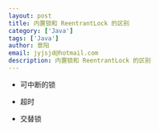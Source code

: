 ```yaml
---
layout: post
title: 内置锁和 ReentrantLock 的区别
category: ['Java']
tags: ['Java']
author: 景阳
email: jyjsjd@hotmail.com
description: 内置锁和 ReentrantLock 的区别
---
```


* 可中断的锁

* 超时

* 交替锁
